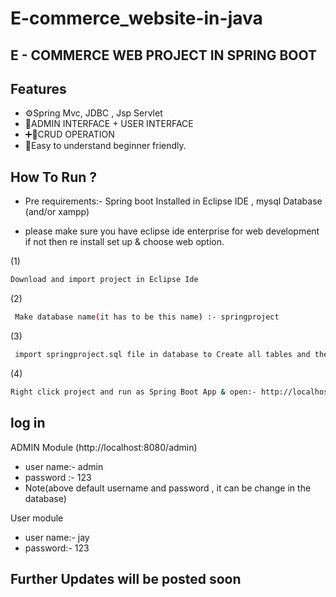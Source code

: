 # E-commerce_website-in-java


## E - COMMERCE WEB PROJECT IN SPRING BOOT




## Features
- ⚙️Spring Mvc, JDBC , Jsp Servlet
- 📝ADMIN INTERFACE + USER INTERFACE
- ➕🥳CRUD OPERATION
- 🌱Easy to understand beginner friendly.



## How To Run ?

- Pre requirements:- Spring boot Installed in Eclipse IDE ,  mysql Database (and/or xampp) 

- please make sure you have eclipse ide enterprise for web development if not then re install set up & choose web option.


 (1)
```sh
Download and import project in Eclipse Ide
```
 (2)
```sh
 Make database name(it has to be this name) :- springproject 
 ```
  (3)
```sh
 import springproject.sql file in database to Create all tables and the sample database 
 ```

(4)
```sh
Right click project and run as Spring Boot App & open:- http://localhost:8080/
```

## log in 
ADMIN Module (http://localhost:8080/admin) 
-  user name:- admin
-  password :- 123
-  Note(above default username and password , it can be change in the database)

  User module
-  user name:- jay 
-  password:- 123

## Further Updates will be posted soon
